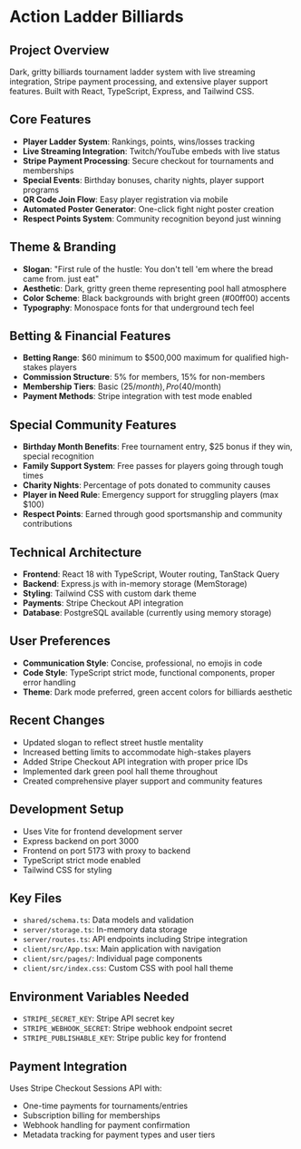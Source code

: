 # Action Ladder Billiards

## Project Overview
Dark, gritty billiards tournament ladder system with live streaming integration, Stripe payment processing, and extensive player support features. Built with React, TypeScript, Express, and Tailwind CSS.

## Core Features
- **Player Ladder System**: Rankings, points, wins/losses tracking
- **Live Streaming Integration**: Twitch/YouTube embeds with live status
- **Stripe Payment Processing**: Secure checkout for tournaments and memberships
- **Special Events**: Birthday bonuses, charity nights, player support programs
- **QR Code Join Flow**: Easy player registration via mobile
- **Automated Poster Generator**: One-click fight night poster creation
- **Respect Points System**: Community recognition beyond just winning

## Theme & Branding
- **Slogan**: "First rule of the hustle: You don't tell 'em where the bread came from. just eat"
- **Aesthetic**: Dark, gritty green theme representing pool hall atmosphere
- **Color Scheme**: Black backgrounds with bright green (#00ff00) accents
- **Typography**: Monospace fonts for that underground tech feel

## Betting & Financial Features
- **Betting Range**: $60 minimum to $500,000 maximum for qualified high-stakes players
- **Commission Structure**: 5% for members, 15% for non-members
- **Membership Tiers**: Basic ($25/month), Pro ($40/month)
- **Payment Methods**: Stripe integration with test mode enabled

## Special Community Features
- **Birthday Month Benefits**: Free tournament entry, $25 bonus if they win, special recognition
- **Family Support System**: Free passes for players going through tough times
- **Charity Nights**: Percentage of pots donated to community causes
- **Player in Need Rule**: Emergency support for struggling players (max $100)
- **Respect Points**: Earned through good sportsmanship and community contributions

## Technical Architecture
- **Frontend**: React 18 with TypeScript, Wouter routing, TanStack Query
- **Backend**: Express.js with in-memory storage (MemStorage)
- **Styling**: Tailwind CSS with custom dark theme
- **Payments**: Stripe Checkout API integration
- **Database**: PostgreSQL available (currently using memory storage)

## User Preferences
- **Communication Style**: Concise, professional, no emojis in code
- **Code Style**: TypeScript strict mode, functional components, proper error handling
- **Theme**: Dark mode preferred, green accent colors for billiards aesthetic

## Recent Changes
- Updated slogan to reflect street hustle mentality
- Increased betting limits to accommodate high-stakes players
- Added Stripe Checkout API integration with proper price IDs
- Implemented dark green pool hall theme throughout
- Created comprehensive player support and community features

## Development Setup
- Uses Vite for frontend development server
- Express backend on port 3000
- Frontend on port 5173 with proxy to backend
- TypeScript strict mode enabled
- Tailwind CSS for styling

## Key Files
- `shared/schema.ts`: Data models and validation
- `server/storage.ts`: In-memory data storage
- `server/routes.ts`: API endpoints including Stripe integration
- `client/src/App.tsx`: Main application with navigation
- `client/src/pages/`: Individual page components
- `client/src/index.css`: Custom CSS with pool hall theme

## Environment Variables Needed
- `STRIPE_SECRET_KEY`: Stripe API secret key
- `STRIPE_WEBHOOK_SECRET`: Stripe webhook endpoint secret
- `STRIPE_PUBLISHABLE_KEY`: Stripe public key for frontend

## Payment Integration
Uses Stripe Checkout Sessions API with:
- One-time payments for tournaments/entries
- Subscription billing for memberships
- Webhook handling for payment confirmation
- Metadata tracking for payment types and user tiers